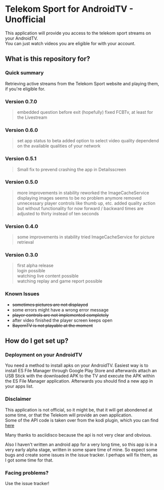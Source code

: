 # Telekom Sport for AndroidTV - Unofficial #

This application will provide you access to the telekom sport streams on your AndroidTV.  
You can just watch videos you are eligible for with your account. 

## What is this repository for? ##

### Quick summary ###

Retrieving active streams from the Telekom Sport website and playing them, if you're eligible for.

### Version 0.7.0 ###

> embedded question before exit
> (hopefully) fixed FCBTv, at least for the Livestream 

### Version 0.6.0 ###

> set app status to beta
> added option to select video quality dependend on the available qualities of your network

### Version 0.5.1 ###

> Small fix to prevend crashing the app in Detailsscreen

### Version 0.5.0 ###

> more improvements in stability
> reworked the ImageCacheService
> displaying images seems to be no problem anymore
> removed unnecessary player controls like thumb up, etc.
> added quality action but without functionality for now
> forward / backward times are adjusted to thirty instead of ten seconds

### Version 0.4.0 ###

> some improvements in stability
> tried ImageCacheService for picture retrieval

### Version 0.3.0 ###

> first alpha release  
> login possible  
> watching live content possible  
> watching replay and game report possible

### Known Issues ###
* ~~sometimes pictures are not displayed~~
* some errors might have a wrong error message
* ~~player controls are not implemented completely~~
* after video finished the player screen keeps open
* ~~BayernTV is not playable at the moment~~

## How do I get set up? ##

### Deployment on your AndroidTV ###

You need a method to install apks on your AndroidTV.
Easiest way is to install ES File Manager through Google Play Store and afterwards attach an USB Stick with the downloaded APK
to the TV and execute the APK within the ES File Manager application.
Afterwards you should find a new app in your apps list.

### Disclaimer ###

This application is not official, so it might be, that it will get abondened at some time, or that the Telekom will provide an own application.  
Some of the API code is taken over from the kodi plugin, which you can find [here](https://github.com/asciidisco/plugin.video.telekom-sport)

Many thanks to asciidisco because the api is not very clear and obvious.

Also I haven't written an android app for a very long time, so this app is in a very early alpha stage, written in some spare time of mine.
So expect some bugs and create some issues in the issue tracker. I perhaps will fix them, as I got some time for that.

### Facing problems? ###

Use the issue tracker!
